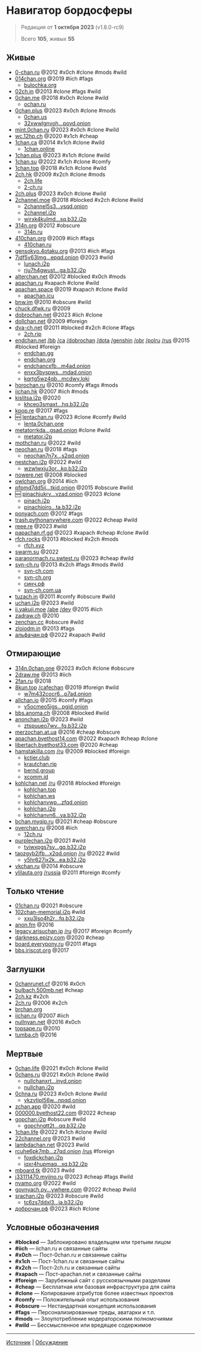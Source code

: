 # Навигатор бордосферы

> Редакция от **1 октября 2023** (v1.8.0-rc9)
>
> Всего **105**, живых **55**

## Живые

  - [0-chan.ru](https://0-chan.ru/) @2012 #x0ch #clone #mods #wild
  - [014chan.org](https://014chan.org/) @2019 #iich #fags
    - [bulochka.org](http://bulochka.org/)
  - [02ch.in](https://02ch.in/) @2013 #clone #fags #wild
  - [0chan.me](https://0chan.me/) @2018 #x0ch #clone #wild
    - [ochan.ru](https://ochan.ru/)
  - [0chan.plus](https://0chan.plus/) @2023 #x0ch #clone #mods
    - [0chan.us](https://0chan.us/)
    - [32xwwlgnvoh...poyd.onion](http://32xwwlgnvohjzhlfcgkakdktbscrzsa2fdbrbh43evu4vuxqw3gspoyd.onion/)
  - [mint.0chan.ru](https://mint.0chan.ru/) @2023 #x0ch #clone #wild
  - [wc.12hp.ch](https://wc.12hp.ch/) @2020 #x1ch #cheap
  - [1chan.ca](https://1chan.ca/) @2014 #x1ch #clone #wild
    - [1chan.online](https://1chan.online/)
  - [1chan.plus](https://1chan.plus/) @2023 #x1ch #clone #wild
  - [1chan.su](https://1chan.su/) @2022 #x1ch #clone #comfy
  - [1chan.top](https://1chan.top/) @2018 #x1ch #clone #wild
  - [2ch.hk](https://2ch.hk/) @2009 #x2ch #clone #mods
    - [2ch.life](https://2ch.life/)
    - [2-ch.ru](https://2-ch.ru/)
  - [2ch.plus](https://2ch.plus/) @2023 #x0ch #clone #wild
  - [2channel.moe](https://2channel.moe/) @2018 #blocked #x2ch #clone #wild
    - [2channel5s3...ysqd.onion](http://2channel5s3pvmo2364gs25e5xrx7nz6kivqhpj6ihh3df4hykvxysqd.onion/)
    - [2channel.i2p](http://2channel.i2p/)
    - [wirxk4kulmd...sq.b32.i2p](http://wirxk4kulmd7v6qmttltnu5nx2vtchzvrg7ewocejrvdjcaiv5sq.b32.i2p/)
  - [314n.org](https://314n.org/) @2012 #obscure
    - [314n.ru](https://314n.ru/)
  - [410chan.org](https://410chan.org/) @2009 #iich #fags
    - [410chan.ru](https://410chan.ru/)
  - [gensokyo.4otaku.org](https://gensokyo.4otaku.org/) @2013 #iich #fags
  - [7jdf5v63lmg...epqd.onion](http://7jdf5v63lmgtx2ccnkevo4y63aat6t6aqirxmat7qgcb4bxhhc27epqd.onion/) @2023 #wild
    - [lunach.i2p](http://lunach.i2p/)
    - [rju7h4gwust...ga.b32.i2p](http://rju7h4gwust4ptaiqhql7m7nvor45ez5675v7r3rza2egskkrmga.b32.i2p/)
  - [alterchan.net](https://alterchan.net/) @2012 #blocked #x0ch #mods
  - [apachan.ru](http://apachan.ru/) #xapach #clone #wild
  - [apachan.space](https://apachan.space/) @2019 #xapach #clone #wild
    - [apachan.icu](https://apachan.icu/)
  - [bnw.im](http://bnw.im/) @2010 #obscure #wild
  - [chuck.dfwk.ru](https://chuck.dfwk.ru/) @2009
  - [dobrochan.net](https://dobrochan.net/) @2023 #iich #clone
  - [dollchan.net](https://dollchan.net/) @2009 #foreign
  - [dva-ch.net](https://dva-ch.net/) @2011 #blocked #x2ch #clone #fags
    - [2ch.rip](https://2ch.rip/)
  - [endchan.net](https://endchan.net/) [/bb](https://endchan.net/bb) [/ca](https://endchan.net/ca) [/dobrochan](https://endchan.net/dobrochan) [/dota](https://endchan.net/dota) [/genshin](https://endchan.net/genshin) [/obr](https://endchan.net/obr) [/polru](https://endchan.net/polru) [/rus](https://endchan.net/rus) @2015 #blocked #foreign
    - [endchan.gg](https://endchan.gg/)
    - [endchan.org](https://endchan.org/)
    - [endchancxfb...m4ad.onion](http://endchancxfbnrfgauuxlztwlckytq7rgeo5v6pc2zd4nyqo3khfam4ad.onion/)
    - [enxx3byspws...mdad.onion](http://enxx3byspwsdo446jujc52ucy2pf5urdbhqw3kbsfhlfjwmbpj5smdad.onion/)
    - [kqrtg5wz4qb...mcdwy.loki](http://kqrtg5wz4qbyjprujkz33gza7r73iw3ainqp1mz5zmu16symcdwy.loki/)
  - [horochan.ru](https://horochan.ru/) @2010 #comfy #fags #mods
  - [iichan.hk](https://iichan.hk/) @2007 #iich #mods
  - [kislitsa.i2p](http://kislitsa.i2p/) @2020
    - [khceo3smaxt...hq.b32.i2p](http://khceo3smaxtng2tnuicmcbhdnkk2j6myi4nkigcux76qh3aabdhq.b32.i2p/)
  - [kpop.re](https://kpop.re/) @2017 #fags
  - 🆕 [lentachan.ru](https://lentachan.ru/) @2023 #clone #comfy #wild
    - [lenta.0chan.one](https://lenta.0chan.one/)
  - [metatorrkda...gsad.onion](http://metatorrkdagnx2njwvnzqeclsk3qbwabr6hori4vmivj25qy6s6gsad.onion/) #clone #wild
    - [metator.i2p](http://metator.i2p/)
  - [mothchan.ru](https://mothchan.ru/) @2022 #wild
  - [neochan.ru](https://neochan.ru/) @2018 #fags
    - [neochan7n7x...s2qd.onion](http://neochan7n7xp2v6yvw2u6zedciwlhot4kwftqpuoxrjwet3iprcms2qd.onion/)
  - [nestchan.i2p](http://nestchan.i2p/) @2022 #wild
    - [wzwlwxju3or...kq.b32.i2p](http://wzwlwxju3orzbuld7cjtia2z4fqp2vt7orjdzmsz3ynlqr3ewokq.b32.i2p/)
  - [nowere.net](https://nowere.net/) @2008 #blocked
  - [owlchan.org](https://owlchan.org/) @2014 #iich
  - [pfpmd7dd5ij...tkid.onion](http://pfpmd7dd5ijt4add2sfi4djsaij4u3ebvnwvyvuj6aeipe2f5llptkid.onion/) @2015 #obscure #wild
  - 🆕 [pinachjukrv...vzad.onion](http://pinachjukrv62ntdxw5qwhpp3vmzupi6kwp5dekcisyb6vztrpb7vzad.onion/) @2023 #clone
    - [pinach.i2p](http://pinach.i2p/)
    - [pinachiojro...ta.b32.i2p](http://pinachiojrocyrpw7l2e2hwrgyiwe6wqks47do4f3p3sldqg6lta.b32.i2p/)
  - [ponyach.com](https://ponyach.com/) @2012 #fags
  - [trash.pythonanywhere.com](https://trash.pythonanywhere.com/) @2022 #cheap #wild
  - [reee.re](https://reee.re/) @2023 #wild
  - [papachan.rf.gd](https://papachan.rf.gd/) @2023 #xapach #cheap #clone #wild
  - [rfch.rocks](https://rfch.rocks/) @2013 #blocked #x2ch #mods
    - [rfch.xyz](https://rfch.xyz/)
  - [swarm.su](https://swarm.su/) @2022
  - [paranormach.ru.swtest.ru](http://paranormach.ru.swtest.ru/) @2023 #cheap #wild
  - [syn-ch.ru](https://syn-ch.ru/) @2013 #x2ch #fags #mods #wild
    - [syn-ch.com](https://syn-ch.com/)
    - [syn-ch.org](https://syn-ch.org/)
    - [синч.рф](https://синч.рф/)
    - [syn-ch.com.ua](https://syn-ch.com.ua/)
  - [tuzach.in](https://tuzach.in/) @2011 #comfy #obscure #wild
  - [uchan.i2p](https://uchan.i2p/) @2023 #wild
  - [ii.yakuji.moe](https://ii.yakuji.moe/) [/abe](https://ii.yakuji.moe/abe) [/dev](https://ii.yakuji.moe/dev) @2015 #iich
  - [zadraw.ch](http://zadraw.ch/) @2010
  - [zenchan.cc](https://zenchan.cc/) #obscure #wild
  - [zloiodm.in](https://zloiodm.in/) @2013 #fags
  - [альфачан.рф](http://альфачан.рф/) @2022 #xapach #wild

## Отмирающие

  - [314n.0chan.one](https://314n.0chan.one/) @2023 #x0ch #clone #obscure
  - [2draw.me](https://2draw.me/d) @2013 #iich
  - [2fan.ru](https://2fan.ru/ch) @2018
  - [8kun.top](https://8kun.top/) [/cafechan](https://8kun.top/cafechan) @2019 #foreign #wild
    - [w7m432cocr6...p7ad.onion](http://w7m432cocr665kf5tlpcxojwldajr3njd2etcxwhpbrt44eemuxhp7ad.onion/)
  - [allchan.io](https://allchan.io/) @2015 #comfy #fags
    - [v5ocmeo5igs...pgid.onion](http://v5ocmeo5igswk45cq3vpo5iomjxy6spzugaqwfx3ublqbxdffbb4pgid.onion/)
  - [bbs.anoma.ch](https://bbs.anoma.ch/) @2008 #blocked #wild
  - [anonchan.i2p](http://anonchan.i2p/) @2023 #wild
    - [ztspuueo7wv...fq.b32.i2p](http://ztspuueo7wvmnui5fd4jqjy5dzbc2zgu6cbcyopko2hlz4amcgfq.b32.i2p/)
  - [merzochan.at.ua](https://merzochan.at.ua/) @2016 #cheap #obscure
  - [apachan.byethost14.com](http://apachan.byethost14.com/) @2022 #xapach #cheap #clone
  - [libertach.byethost33.com](http://libertach.byethost33.com/) @2020 #cheap
  - [hamstakilla.com](https://hamstakilla.com/) [/ru](https://hamstakilla.com/ru) @2009 #blocked #foreign
    - [kctier.club](https://kctier.club/)
    - [krautchan.rip](https://krautchan.rip/)
    - [bernd.group](https://bernd.group/)
    - [xcomm.id](https://xcomm.id/)
  - [kohlchan.net](https://kohlchan.net/) [/ru](https://kohlchan.net/ru) @2018 #blocked #foreign
    - [kohlchan.top](https://kohlchan.top/)
    - [kohlchan.ws](https://kohlchan.ws/)
    - [kohlchanvwp...zfqd.onion](http://kohlchanvwpfx6hthoti5fvqsjxgcwm3tmddvpduph5fqntv5affzfqd.onion/)
    - [kohlchan.i2p](http://kohlchan.i2p/)
    - [kohlchanvn6...ya.b32.i2p](http://kohlchanvn6vtsujobyw4pt5naaszmxqutd5hsdatmxfe2qaqhya.b32.i2p/)
  - [bchan.myqip.ru](https://bchan.myqip.ru/) @2021 #cheap #obscure
  - [overchan.ru](http://overchan.ru/) @2008 #iich
    - [12ch.ru](http://12ch.ru/)
  - [purplechan.i2p](http://purplechan.i2p/) @2021 #wild
    - [tyiwxpgs7sy...gq.b32.i2p](http://tyiwxpgs7syjvz3cha3uckaxgondtiktlsvriebyy4qmzgbaj3gq.b32.i2p/)
  - [taozgyb2jfb...x2qd.onion](http://taozgyb2jfbj567lzvfjse4c2snsb37tq3o2iucflxqoilogwc6bx2qd.onion/) [/ru](http://taozgyb2jfbj567lzvfjse4c2snsb37tq3o2iucflxqoilogwc6bx2qd.onion/ru) @2022 #wild
    - [y5hr627jx2k...ea.b32.i2p](http://y5hr627jx2kzyaxlg3i5ohbmlj37eduamz67qd23kkg3dy4hg5ea.b32.i2p/)
  - [vkchan.ru](https://vkchan.ru/) @2014 #obscure
  - [ylilauta.org](https://ylilauta.org/) [/russia](https://ylilauta.org/russia) @2011 #foreign #comfy

## Только чтение

  - [01chan.ru](http://01chan.ru/) @2021 #obscure
  - [102chan-memorial.i2p](http://102chan-memorial.i2p/) #wild
    - [xxu3lso4h2r...fq.b32.i2p](http://xxu3lso4h2rh6wmrxiou3ax7r7la7x6dhoepnku3jvrlwp35pefq.b32.i2p/)
  - [anon.fm](https://anon.fm/board) @2016
  - [legacy.arisuchan.jp](https://legacy.arisuchan.jp/) [/ru](https://legacy.arisuchan.jp/ru) @2017 #foreign #comfy
  - [darkness.epizy.com](http://darkness.epizy.com/) @2020 #cheap
  - [board.everypony.ru](https://board.everypony.ru/) @2011 #fags
  - [bbs.iriscot.org](https://bbs.iriscot.org/) @2017

## Заглушки

  - [0chanrunet.cf](https://0chanrunet.cf/) @2016 #x0ch
  - [bulbach.500mb.net](http://bulbach.500mb.net/) #cheap
  - [2ch.kz](http://2ch.kz/) #x2ch
  - [2ch.ru](http://2ch.ru/) @2006 #x2ch
  - [brchan.org](https://brchan.org/)
  - [iichan.ru](http://iichan.ru/) @2007 #iich
  - [nullnyan.net](https://nullnyan.net/) @2016 #x0ch
  - [topsape.ru](http://topsape.ru/chan) @2010
  - [tumba.ch](https://tumba.ch/) @2016

## Мертвые

  - [0chan.life](https://0chan.life/) @2021 #x0ch #clone #wild
  - [0chans.ru](https://0chans.ru/) @2021 #x0ch #clone #wild
    - [nullchanxrt...inyd.onion](http://nullchanxrt7ecw7sifwei466qli3sku725tusz22w22opkfcxksinyd.onion/)
    - [nullchan.i2p](http://nullchan.i2p/)
  - [0chna.ru](https://0chna.ru/) @2023 #x0ch #clone #wild
    - [ykzvtjpl56w...npqd.onion](http://ykzvtjpl56wkpapyq4yxp6tnyweu3adreqjuuqon5ncwanla7unnnpqd.onion/)
  - [zchan.app](https://zchan.app/) @2020 #wild
  - [000000.byethost22.com](http://000000.byethost22.com/) @2022 #cheap
  - [gopchan.i2p](http://gopchan.i2p/) #obscure #wild
    - [gopchnqtt2t...qq.b32.i2p](https://gopchnqtt2thncw263t32kg3wav567kf5lhzpzqcbnp5diofnhqq.b32.i2p/)
  - [1chan.life](https://1chan.life/) @2022 #x1ch #clone #wild
  - [22channel.org](https://22channel.org/) @2023 #wild
  - [lambdachan.net](https://lambdachan.net/) @2023 #wild
  - [rcuhe6pk7mb...z7qd.onion](http://rcuhe6pk7mbmsjk7bwyja5etvjhjvzmc724rnf3piamemvawoi44z7qd.onion/) [/rus](http://rcuhe6pk7mbmsjk7bwyja5etvjhjvzmc724rnf3piamemvawoi44z7qd.onion/rus) #foreign
    - [foxdickchan.i2p](http://foxdickchan.i2p/)
    - [iqxr4hupmaq...xq.b32.i2p](http://iqxr4hupmaqdd4wvkwwjjrq6ddocydqqqadtnk6ltdnalvrzanxq.b32.i2p/)
  - [mboard.tk](https://mboard.tk/) @2023 #wild
  - [j33111470.myjino.ru](http://j33111470.myjino.ru/forestchan) @2023 #cheap #fags #wild
  - [nyamo.org](https://nyamo.org/) @2022 #wild
  - [govnyach.py...ywhere.com](https://govnyach.pythonanywhere.com/) @2022 #cheap #wild
  - [srachan.i2p](http://srachan.i2p/) @2023 #obscure #wild
    - [tc6zs7ddxl3...ja.b32.i2p](http://tc6zs7ddxl3vlfvug2ynvrklq2z6eslgwxj3gcksxs3tz7saseja.b32.i2p/)
  - [доброчан.рф](https://доброчан.рф/) @2023 #iich #clone

## Условные обозначения

  - **#blocked** — Заблокировано владельцем или третьим лицом
  - **#iich** — iichan.ru и связанные сайты
  - **#x0ch** — Пост-0chan.ru и связанные сайты
  - **#x1ch** — Пост-1chan.ru и связанные сайты
  - **#x2ch** — Пост-2ch.ru и связанные сайты
  - **#xapach** — Пост-apachan.net и связанные сайты
  - **#foreign** — Зарубежный сайт с русскоязычными разделами
  - **#cheap** — Бесплатная или базовая инфраструктура для сайта
  - **#clone** — Копирование атрибутов более известных проектов
  - **#comfy** — Положительный опыт использования
  - **#obscure** — Нестандартная концепция использования
  - **#fags** — Персонализированные треды, аватарки и т.п.
  - **#mods** — Злоупотребление модераторскими полномочиями
  - **#wild** — Бессмысленное или вредящее содержимое

---

[Источник](https://github.com/austrellum/navigator) | [Обсуждение](https://wc.12hp.ch/wc/res/950.html)
